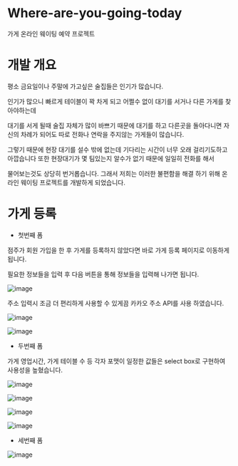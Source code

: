 # Where-are-you-going-today
가게 온라인 웨이팅 예약 프로젝트

# 개발 개요

평소 금요일이나 주말에 가고싶은 술집들은 인기가 많습니다.

인기가 많으니 빠르게 테이블이 꽉 차게 되고 어쩔수 없이 대기를 서거나 다른 가게를 찾아야하는데

대기를 서게 될때 술집 자체가 많이 바쁘기 때문에 대기를 하고 다른곳을 돌아다니면 자신의 차례가 되어도 따로 전화나 연락을 주지않는 가게들이 많습니다.

그렇기 때문에 현장 대기를 설수 밖에 없는데 기다리는 시간이 너무 오래 걸리기도하고 아깝습니다 또한 현장대기가 몇 팀있는지 알수가 없기 때문에 일일히 전화를 해서

물어보는것도 상당히 번거롭습니다. 그래서 저희는 이러한 불편함을 해결 하기 위해 온라인 웨이팅 프로젝트를 개발하게 되었습니다.


# 가게 등록

* 첫번째 폼

점주가 회원 가입을 한 후 가게를 등록하지 않았다면 바로 가게 등록 페이지로 이동하게 됩니다.

필요한 정보들을 입력 후 다음 버튼을 통해 정보들을 입력해 나가면 됩니다.


![image](https://user-images.githubusercontent.com/100820039/187572309-33f29c90-ee04-40ac-8e9b-91aa447ecb57.png)

주소 입력시 조금 더 편리하게 사용할 수 있게끔 카카오 주소 API를 사용 하였습니다.

![image](https://user-images.githubusercontent.com/100820039/187576513-accfb466-42f8-43ef-9ec3-91ce1ff5911c.png)

![image](https://user-images.githubusercontent.com/100820039/187577458-138925be-2a87-4c57-b90f-c6c561f23960.png)

* 두번째 폼

가게 영업시간, 가게 테이블 수 등 각자 포맷이 일정한 값들은 select box로 구현하여 사용성을 높혔습니다.

![image](https://user-images.githubusercontent.com/100820039/187577678-19bbf0ef-f082-43f8-827b-5f0b09e3cd71.png)

![image](https://user-images.githubusercontent.com/100820039/187577723-5b7d163e-2396-4a04-b0e0-25df7e095cb3.png)

![image](https://user-images.githubusercontent.com/100820039/187577731-dae66465-c63b-4d2e-8f41-c49b8b333081.png)

![image](https://user-images.githubusercontent.com/100820039/187577744-e948a2cc-f9bd-497c-ab5d-87e9ee805dc9.png)

* 세번째 폼

![image](https://user-images.githubusercontent.com/100820039/187578180-5f8e9f06-646e-4342-98a5-f6946f1beec2.png)

